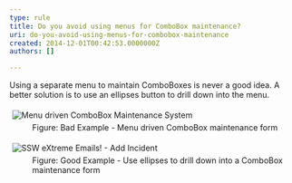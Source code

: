 ```yaml
---
type: rule
title: Do you avoid using menus for ComboBox maintenance?
uri: do-you-avoid-using-menus-for-combobox-maintenance
created: 2014-12-01T00:42:53.0000000Z
authors: []

---
```




<span class='intro'> <p>Using a separate menu to maintain ComboBoxes is never a good idea. A 
better solution is to use an ellipses button to drill down into the 
menu.</p> </span>

<dl class="badImage"><dt>
      <img alt="Menu driven ComboBox Maintenance System" src="http&#58;//www.ssw.com.au/ssw/Standards/Rules/Images/ComboBoxMenuBad.gif" style="margin&#58;5px;" />
   </dt><dd>Figure&#58; Bad Example - Menu driven ComboBox maintenance form</dd></dl><dl class="goodImage"><dt>
      <img alt="SSW eXtreme Emails! - Add Incident" src="http&#58;//www.ssw.com.au/ssw/Standards/Rules/Images/Ellipses.gif" style="margin&#58;5px;" />
   </dt><dd>Figure&#58; Good Example - Use ellipses to drill down into a ComboBox maintenance form</dd></dl>



